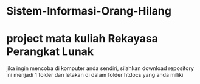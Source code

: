 # Sistem-Informasi-Orang-Hilang
# project mata kuliah Rekayasa Perangkat Lunak

jika ingin mencoba di komputer anda sendiri, silahkan download repository ini menjadi 1 folder dan letakan di dalam folder htdocs yang anda miliki
